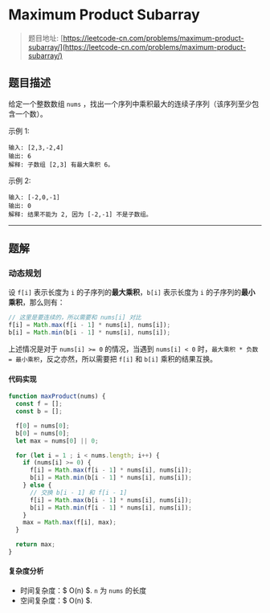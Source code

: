 # Maximum Product Subarray

> 题目地址: [https://leetcode-cn.com/problems/maximum-product-subarray/](https://leetcode-cn.com/problems/maximum-product-subarray/)

## 题目描述

给定一个整数数组 `nums` ，找出一个序列中乘积最大的连续子序列（该序列至少包含一个数）。

示例 1:

```
输入: [2,3,-2,4]
输出: 6
解释: 子数组 [2,3] 有最大乘积 6。
```

示例 2:

```
输入: [-2,0,-1]
输出: 0
解释: 结果不能为 2, 因为 [-2,-1] 不是子数组。
```

------

## 题解

### 动态规划

设 `f[i]` 表示长度为 `i` 的子序列的**最大乘积**，`b[i]` 表示长度为 `i` 的子序列的**最小乘积**，那么则有：

```js
// 这里是要连续的，所以需要和 nums[i] 对比
f[i] = Math.max(f[i - 1] * nums[i], nums[i]);
b[i] = Math.min(b[i - 1] * nums[i], nums[i]);
```

上述情况是对于 `nums[i] >= 0` 的情况，当遇到 `nums[i] < 0` 时，`最大乘积 * 负数 = 最小乘积`，反之亦然，所以需要把 `f[i]` 和 `b[i]` 乘积的结果互换。

#### 代码实现

```js
function maxProduct(nums) {
  const f = [];
  const b = [];

  f[0] = nums[0];
  b[0] = nums[0];
  let max = nums[0] || 0;

  for (let i = 1 ; i < nums.length; i++) {
    if (nums[i] >= 0) {
      f[i] = Math.max(f[i - 1] * nums[i], nums[i]);
      b[i] = Math.min(b[i - 1] * nums[i], nums[i]);
    } else {
      // 交换 b[i - 1] 和 f[i - 1]
      f[i] = Math.max(b[i - 1] * nums[i], nums[i]);
      b[i] = Math.min(f[i - 1] * nums[i], nums[i]);
    }
    max = Math.max(f[i], max);
  }

  return max;
}
```

#### 复杂度分析

* 时间复杂度：$ O(n) $. `n` 为 `nums` 的长度
* 空间复杂度：$ O(n) $.
